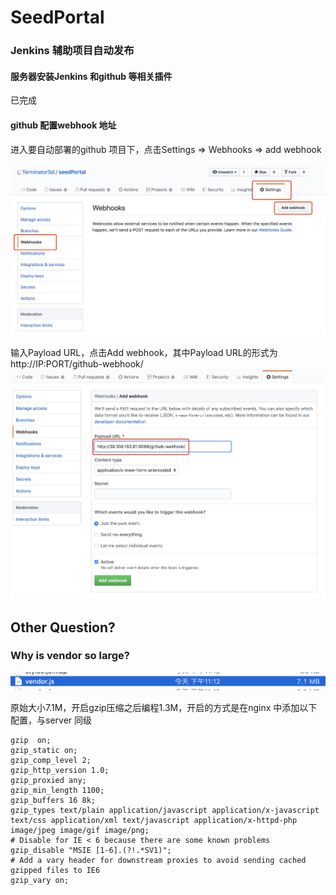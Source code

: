 # SeedPortal

### Jenkins 辅助项目自动发布

#### 服务器安装Jenkins 和github 等相关插件
已完成

#### github 配置webhook 地址
进入要自动部署的github 项目下，点击Settings => Webhooks => add webhook

![webhook](./src/assets/img/readme/webhook.jpg)

输入Payload URL，点击Add webhook，其中Payload URL的形式为 http://IP:PORT/github-webhook/
![webhook](./src/assets/img/readme/hookurl.jpg)

## Other Question?

### Why is vendor so large?
![webhook](./src/assets/img/readme/vendor.jpg)

原始大小7.1M，开启gzip压缩之后编程1.3M，开启的方式是在nginx 中添加以下配置，与server 同级
```
gzip  on;
gzip_static on;
gzip_comp_level 2;
gzip_http_version 1.0;
gzip_proxied any;
gzip_min_length 1100;
gzip_buffers 16 8k;
gzip_types text/plain application/javascript application/x-javascript text/css application/xml text/javascript application/x-httpd-php image/jpeg image/gif image/png;
# Disable for IE < 6 because there are some known problems
gzip_disable "MSIE [1-6].(?!.*SV1)";
# Add a vary header for downstream proxies to avoid sending cached gzipped files to IE6
gzip_vary on;
```
